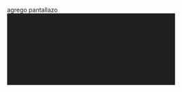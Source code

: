 agrego pantallazo
![](https://github.com/J-Rojas29/repositorio-devJump/blob/main/Jeremmy%20Rojas/Captura%20de%20pantalla%202023-05-28%20235739.png)